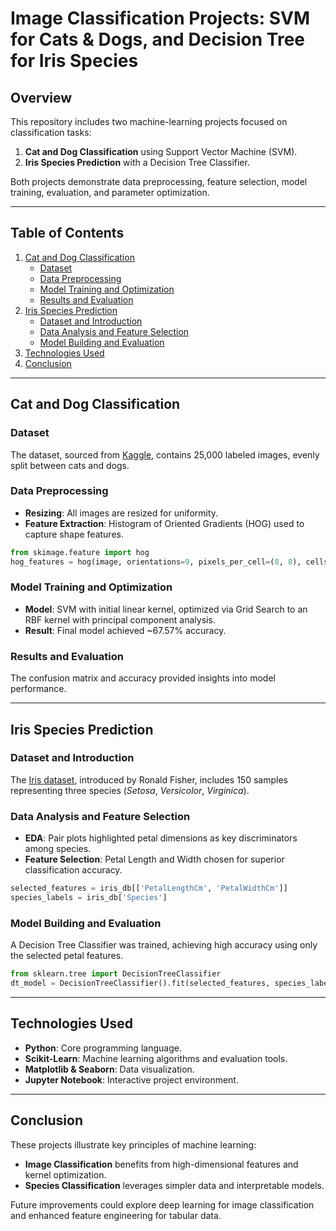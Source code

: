 

# Image Classification Projects: SVM for Cats & Dogs, and Decision Tree for Iris Species

## Overview
This repository includes two machine-learning projects focused on classification tasks:
1. **Cat and Dog Classification** using Support Vector Machine (SVM).
2. **Iris Species Prediction** with a Decision Tree Classifier.

Both projects demonstrate data preprocessing, feature selection, model training, evaluation, and parameter optimization.

---

## Table of Contents
1. [Cat and Dog Classification](#cat-and-dog-classification)
    - [Dataset](#dataset)
    - [Data Preprocessing](#data-preprocessing)
    - [Model Training and Optimization](#model-training-and-optimization)
    - [Results and Evaluation](#results-and-evaluation)
2. [Iris Species Prediction](#iris-species-prediction)
    - [Dataset and Introduction](#dataset-and-introduction)
    - [Data Analysis and Feature Selection](#data-analysis-and-feature-selection)
    - [Model Building and Evaluation](#model-building-and-evaluation)
3. [Technologies Used](#technologies-used)
4. [Conclusion](#conclusion)

---

## Cat and Dog Classification

### Dataset
The dataset, sourced from [Kaggle](https://www.kaggle.com/c/dogs-vs-cats/data), contains 25,000 labeled images, evenly split between cats and dogs.

### Data Preprocessing
- **Resizing**: All images are resized for uniformity.
- **Feature Extraction**: Histogram of Oriented Gradients (HOG) used to capture shape features.

```python
from skimage.feature import hog
hog_features = hog(image, orientations=9, pixels_per_cell=(8, 8), cells_per_block=(2, 2))
```

### Model Training and Optimization
- **Model**: SVM with initial linear kernel, optimized via Grid Search to an RBF kernel with principal component analysis.
- **Result**: Final model achieved ~67.57% accuracy.

### Results and Evaluation
The confusion matrix and accuracy provided insights into model performance.

---

## Iris Species Prediction

### Dataset and Introduction
The [Iris dataset](https://www.kaggle.com/uciml/iris), introduced by Ronald Fisher, includes 150 samples representing three species (*Setosa*, *Versicolor*, *Virginica*).

### Data Analysis and Feature Selection
- **EDA**: Pair plots highlighted petal dimensions as key discriminators among species.
- **Feature Selection**: Petal Length and Width chosen for superior classification accuracy.

```python
selected_features = iris_db[['PetalLengthCm', 'PetalWidthCm']]
species_labels = iris_db['Species']
```

### Model Building and Evaluation
A Decision Tree Classifier was trained, achieving high accuracy using only the selected petal features.

```python
from sklearn.tree import DecisionTreeClassifier
dt_model = DecisionTreeClassifier().fit(selected_features, species_labels)
```

---

## Technologies Used
- **Python**: Core programming language.
- **Scikit-Learn**: Machine learning algorithms and evaluation tools.
- **Matplotlib & Seaborn**: Data visualization.
- **Jupyter Notebook**: Interactive project environment.

---

## Conclusion
These projects illustrate key principles of machine learning:
- **Image Classification** benefits from high-dimensional features and kernel optimization.
- **Species Classification** leverages simpler data and interpretable models.

Future improvements could explore deep learning for image classification and enhanced feature engineering for tabular data.


